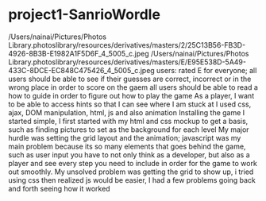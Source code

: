 # project1-SanrioWordle
/Users/nainai/Pictures/Photos Library.photoslibrary/resources/derivatives/masters/2/25C13B56-FB3D-4926-8B3B-E1982A1F5D6F_4_5005_c.jpeg
/Users/nainai/Pictures/Photos Library.photoslibrary/resources/derivatives/masters/E/E95E538D-5A49-433C-8DCE-EC848C475426_4_5005_c.jpeg
users: rated E for everyone; 
all users should be able to see if their guesses are correct, incorrect or in the wrong place in order to score on the gaem
all users should be able to read a how to guide in order to figure out how to play the game
As a player, I want to be able to access hints so that I can see where I am stuck at
I used css, ajax, DOM manipulation, html, js and also animation 
Installing the game I started simple, I first started with my html and css mockup to get a basis, such as finding pictures to set as the background for each level
My major hurdle was setting the grid layout and the animation; javascript was my main problem because its so many elements that goes behind the game, such as user input you have to not only think as a developer, but also as a player and see every step you need to include in order for the game to work out smoothly.
My unsolved problem was getting the grid to show up, i tried using css then realized js would be easier, I had a few problems going back and forth seeing how it worked
